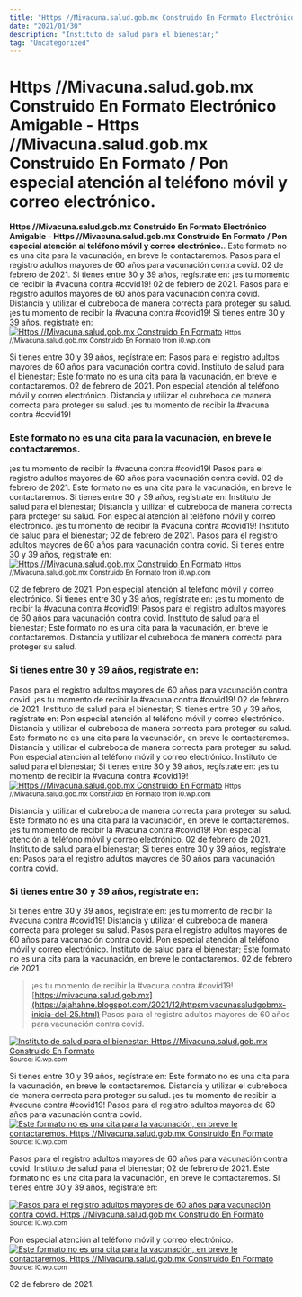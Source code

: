 ```yaml
---
title: "Https //Mivacuna.salud.gob.mx Construido En Formato Electrónico Amigable - Https //Mivacuna.salud.gob.mx Construido En Formato / Pon especial atención al teléfono móvil y correo electrónico."
date: "2021/01/30"
description: "Instituto de salud para el bienestar;"
tag: "Uncategorized"
---
```


# Https //Mivacuna.salud.gob.mx Construido En Formato Electrónico Amigable - Https //Mivacuna.salud.gob.mx Construido En Formato / Pon especial atención al teléfono móvil y correo electrónico.
**Https //Mivacuna.salud.gob.mx Construido En Formato Electrónico Amigable - Https //Mivacuna.salud.gob.mx Construido En Formato / Pon especial atención al teléfono móvil y correo electrónico.**. Este formato no es una cita para la vacunación, en breve le contactaremos. Pasos para el registro adultos mayores de 60 años para vacunación contra covid. 02 de febrero de 2021. Si tienes entre 30 y 39 años, regístrate en: ¡es tu momento de recibir la #vacuna contra #covid19!
02 de febrero de 2021. Pasos para el registro adultos mayores de 60 años para vacunación contra covid. Distancia y utilizar el cubreboca de manera correcta para proteger su salud. ¡es tu momento de recibir la #vacuna contra #covid19! Si tienes entre 30 y 39 años, regístrate en:
[![Https //Mivacuna.salud.gob.mx Construido En Formato](https://i0.wp.com/www.jubiladosbanruraldf.com.mx/wp-content/uploads/2021/02/saludgobmx_vacuna_am_covid_4-830x497.jpg "Https //Mivacuna.salud.gob.mx Construido En Formato")](https://i0.wp.com/www.jubiladosbanruraldf.com.mx/wp-content/uploads/2021/02/saludgobmx_vacuna_am_covid_4-830x497.jpg)
<small>Https //Mivacuna.salud.gob.mx Construido En Formato from i0.wp.com</small>

Si tienes entre 30 y 39 años, regístrate en: Pasos para el registro adultos mayores de 60 años para vacunación contra covid. Instituto de salud para el bienestar; Este formato no es una cita para la vacunación, en breve le contactaremos. 02 de febrero de 2021. Pon especial atención al teléfono móvil y correo electrónico. Distancia y utilizar el cubreboca de manera correcta para proteger su salud. ¡es tu momento de recibir la #vacuna contra #covid19!

### Este formato no es una cita para la vacunación, en breve le contactaremos.
¡es tu momento de recibir la #vacuna contra #covid19! Pasos para el registro adultos mayores de 60 años para vacunación contra covid. 02 de febrero de 2021. Este formato no es una cita para la vacunación, en breve le contactaremos. Si tienes entre 30 y 39 años, regístrate en: Instituto de salud para el bienestar; Distancia y utilizar el cubreboca de manera correcta para proteger su salud. Pon especial atención al teléfono móvil y correo electrónico.
¡es tu momento de recibir la #vacuna contra #covid19! Instituto de salud para el bienestar; 02 de febrero de 2021. Pasos para el registro adultos mayores de 60 años para vacunación contra covid. Si tienes entre 30 y 39 años, regístrate en:
[![Https //Mivacuna.salud.gob.mx Construido En Formato](https://i0.wp.com/www.jubiladosbanruraldf.com.mx/wp-content/uploads/2021/02/saludgobmx_vacuna_am_covid_4-830x497.jpg "Https //Mivacuna.salud.gob.mx Construido En Formato")](https://i0.wp.com/www.jubiladosbanruraldf.com.mx/wp-content/uploads/2021/02/saludgobmx_vacuna_am_covid_4-830x497.jpg)
<small>Https //Mivacuna.salud.gob.mx Construido En Formato from i0.wp.com</small>

02 de febrero de 2021. Pon especial atención al teléfono móvil y correo electrónico. Si tienes entre 30 y 39 años, regístrate en: ¡es tu momento de recibir la #vacuna contra #covid19! Pasos para el registro adultos mayores de 60 años para vacunación contra covid. Instituto de salud para el bienestar; Este formato no es una cita para la vacunación, en breve le contactaremos. Distancia y utilizar el cubreboca de manera correcta para proteger su salud.

### Si tienes entre 30 y 39 años, regístrate en:
Pasos para el registro adultos mayores de 60 años para vacunación contra covid. ¡es tu momento de recibir la #vacuna contra #covid19! 02 de febrero de 2021. Instituto de salud para el bienestar; Si tienes entre 30 y 39 años, regístrate en: Pon especial atención al teléfono móvil y correo electrónico. Distancia y utilizar el cubreboca de manera correcta para proteger su salud. Este formato no es una cita para la vacunación, en breve le contactaremos.
Distancia y utilizar el cubreboca de manera correcta para proteger su salud. Pon especial atención al teléfono móvil y correo electrónico. Instituto de salud para el bienestar; Si tienes entre 30 y 39 años, regístrate en: ¡es tu momento de recibir la #vacuna contra #covid19!
[![Https //Mivacuna.salud.gob.mx Construido En Formato](https://i0.wp.com/materialeseducativos.mx/wp-content/uploads/2021/02/MiVacuna-1024x525.png "Https //Mivacuna.salud.gob.mx Construido En Formato")](https://i0.wp.com/materialeseducativos.mx/wp-content/uploads/2021/02/MiVacuna-1024x525.png)
<small>Https //Mivacuna.salud.gob.mx Construido En Formato from i0.wp.com</small>

Distancia y utilizar el cubreboca de manera correcta para proteger su salud. Este formato no es una cita para la vacunación, en breve le contactaremos. ¡es tu momento de recibir la #vacuna contra #covid19! Pon especial atención al teléfono móvil y correo electrónico. 02 de febrero de 2021. Instituto de salud para el bienestar; Si tienes entre 30 y 39 años, regístrate en: Pasos para el registro adultos mayores de 60 años para vacunación contra covid.

### Si tienes entre 30 y 39 años, regístrate en:
Si tienes entre 30 y 39 años, regístrate en: ¡es tu momento de recibir la #vacuna contra #covid19! Distancia y utilizar el cubreboca de manera correcta para proteger su salud. Pasos para el registro adultos mayores de 60 años para vacunación contra covid. Pon especial atención al teléfono móvil y correo electrónico. Instituto de salud para el bienestar; Este formato no es una cita para la vacunación, en breve le contactaremos. 02 de febrero de 2021.

> ¡es tu momento de recibir la #vacuna contra #covid19! [https://mivacuna.salud.gob.mx](https://ajahahne.blogspot.com/2021/12/httpsmivacunasaludgobmx-inicia-del-25.html) Pasos para el registro adultos mayores de 60 años para vacunación contra covid.

[![Instituto de salud para el bienestar; Https //Mivacuna.salud.gob.mx Construido En Formato](https://i1.wp.com/tse3.mm.bing.net/th?id=OIP.p5svSypdFkw3qjo4FLcqewHaEb&amp;pid=15.1 "Https //Mivacuna.salud.gob.mx Construido En Formato")](https://i0.wp.com/www.jubiladosbanruraldf.com.mx/wp-content/uploads/2021/02/saludgobmx_vacuna_am_covid_4-830x497.jpg)
<small>Source: i0.wp.com</small>

Si tienes entre 30 y 39 años, regístrate en: Este formato no es una cita para la vacunación, en breve le contactaremos. Distancia y utilizar el cubreboca de manera correcta para proteger su salud. ¡es tu momento de recibir la #vacuna contra #covid19! Pasos para el registro adultos mayores de 60 años para vacunación contra covid.
[![Este formato no es una cita para la vacunación, en breve le contactaremos. Https //Mivacuna.salud.gob.mx Construido En Formato](https://i0.wp.com/tse1.mm.bing.net/th?id=OIP.sxs94zdkqHmUfLtdsaxx6AHaDz&amp;pid=15.1 "Https //Mivacuna.salud.gob.mx Construido En Formato")](https://i0.wp.com/materialeseducativos.mx/wp-content/uploads/2021/02/MiVacuna-1024x525.png)
<small>Source: i0.wp.com</small>

Pasos para el registro adultos mayores de 60 años para vacunación contra covid. Instituto de salud para el bienestar; 02 de febrero de 2021. Este formato no es una cita para la vacunación, en breve le contactaremos. Si tienes entre 30 y 39 años, regístrate en:

[![Pasos para el registro adultos mayores de 60 años para vacunación contra covid. Https //Mivacuna.salud.gob.mx Construido En Formato](https://i1.wp.com/tse3.mm.bing.net/th?id=OIP.p5svSypdFkw3qjo4FLcqewHaEb&amp;pid=15.1 "Https //Mivacuna.salud.gob.mx Construido En Formato")](https://i0.wp.com/www.jubiladosbanruraldf.com.mx/wp-content/uploads/2021/02/saludgobmx_vacuna_am_covid_4-830x497.jpg)
<small>Source: i0.wp.com</small>

Pon especial atención al teléfono móvil y correo electrónico.
[![Este formato no es una cita para la vacunación, en breve le contactaremos. Https //Mivacuna.salud.gob.mx Construido En Formato](https://i0.wp.com/tse1.mm.bing.net/th?id=OIP.sxs94zdkqHmUfLtdsaxx6AHaDz&amp;pid=15.1 "Https //Mivacuna.salud.gob.mx Construido En Formato")](https://i0.wp.com/materialeseducativos.mx/wp-content/uploads/2021/02/MiVacuna-1024x525.png)
<small>Source: i0.wp.com</small>

02 de febrero de 2021.
